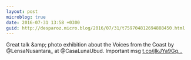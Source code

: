 ```yaml
---
layout: post
microblog: true
date: 2016-07-31 13:58 +0300
guid: http://desparoz.micro.blog/2016/07/31/t759704812694888450.html
---
```

Great talk &amp;amp; photo exhibition about the Voices from the Coast by @LensaNusantara_ at @CasaLunaUbud. Important msg [t.co/jIkJYa9Gq...](https://t.co/jIkJYa9Gqd)
